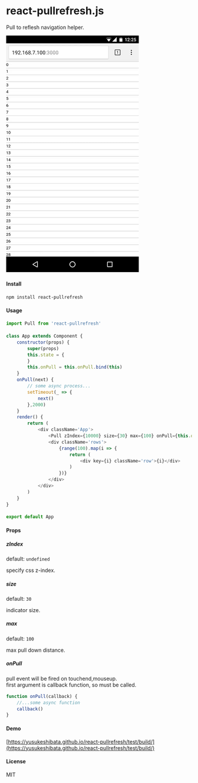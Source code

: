 # react-pullrefresh.js

Pull to reflesh navigation helper.

![](/2016_08_08_12_25_46_12_27_22.gif?raw=true)

#### Install

`npm install react-pullrefresh`

#### Usage

```javascript
import Pull from 'react-pullrefresh'

class App extends Component {
	constructor(props) {
		super(props)
		this.state = {
		}
		this.onPull = this.onPull.bind(this)
	}
	onPull(next) {
		// some async process...
		setTimeout(_ => {
			next()
		},2000)
	}
	render() {
		return (
			<div className='App'>
				<Pull zIndex={10000} size={30} max={100} onPull={this.onPull} />
				<div className='rows'>
					{range(100).map(i => {
						return (
							<div key={i} className='row'>{i}</div>
						)
					})}
				</div>
			</div>
		)
	}
}

export default App
```

#### Props

##### zIndex
default: `undefined`

specify css z-index.

##### size
default: `30`

indicator size.

##### max
default: `100`

max pull down distance.

##### onPull

pull event will be fired on touchend,mouseup.  
first argument is callback function, so must be called.  

```javascript
function onPull(callback) {
	//...some async function
	callback()
}
```

#### Demo

[https://yusukeshibata.github.io/react-pullrefresh/test/build/](https://yusukeshibata.github.io/react-pullrefresh/test/build/)


#### License

MIT
